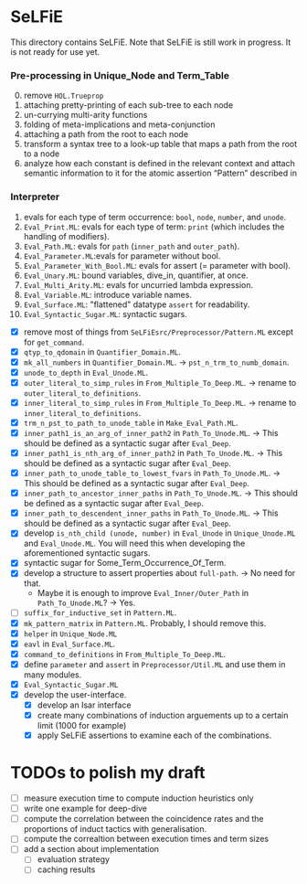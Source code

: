 # SeLFiE

This directory contains SeLFiE.
Note that SeLFiE is still work in progress.
It is not ready for use yet.

### Pre-processing in Unique_Node and Term_Table
0. remove `HOL.Trueprop`
1. attaching pretty-printing of each sub-tree to each node
2. un-currying multi-arity functions
3. folding of meta-implications and meta-conjunction
4. attaching a path from the root to each node
5. transform a syntax tree to a look-up table that maps a path from the root to a node
6. analyze how each constant is defined in the relevant context and attach semantic information to it for the atomic assertion “Pattern” described in 

### Interpreter
1. evals for each type of term occurrence: `bool`, `node`, `number`, and `unode`.
2. `Eval_Print.ML`: evals for each type of term: `print` (which includes the handling of modifiers).
3. `Eval_Path.ML`: evals for `path` (`inner_path` and `outer_path`).
4. `Eval_Parameter.ML`:evals for parameter without bool.
5. `Eval_Parameter_With_Bool.ML`: evals for assert (= parameter with bool).
6. `Eval_Unary.ML`: bound variables, dive_in, quantifier, at once.
7. `Eval_Multi_Arity.ML`: evals for uncurried lambda expression.
8. `Eval_Variable.ML`: introduce variable names.
9. `Eval_Surface.ML`: "flattened" datatype `assert` for readability.
10. `Eval_Syntactic_Sugar.ML`: syntactic sugars.

- [X]  remove most of things from `SeLFiEsrc/Preprocessor/Pattern.ML` except for `get_command`.
- [X] `qtyp_to_qdomain` in `Quantifier_Domain.ML`.
- [X] `mk_all_numbers` in `Quantifier_Domain.ML`. -> `pst_n_trm_to_numb_domain`.
- [X] `unode_to_depth` in `Eval_Unode.ML`.
- [X] `outer_literal_to_simp_rules` in `From_Multiple_To_Deep.ML`. -> rename to `outer_literal_to_definitions`.
- [X] `inner_literal_to_simp_rules` in `From_Multiple_To_Deep.ML`. -> rename to `inner_literal_to_definitions`.
- [X] `trm_n_pst_to_path_to_unode_table` in `Make_Eval_Path.ML`.
- [X] `inner_path1_is_an_arg_of_inner_path2` in `Path_To_Unode.ML`. -> This should be defined as a syntactic sugar after `Eval_Deep`.
- [X] `inner_path1_is_nth_arg_of_inner_path2` in `Path_To_Unode.ML`. -> This should be defined as a syntactic sugar after `Eval_Deep`.
- [X] `inner_path_to_unode_table_to_lowest_fvars` in `Path_To_Unode.ML`. -> This should be defined as a syntactic sugar after `Eval_Deep`.
- [X] `inner_path_to_ancestor_inner_paths` in `Path_To_Unode.ML`. -> This should be defined as a syntactic sugar after `Eval_Deep`.
- [X] `inner_path_to_descendent_inner_paths` in `Path_To_Unode.ML`. -> This should be defined as a syntactic sugar after `Eval_Deep`.
- [X] develop `is_nth_child (unode, number)` in `Eval_Unode` in `Unique_Unode.ML` and `Eval_Unode.ML`.
      You will  need this when developing the aforementioned syntactic sugars.
- [X] syntactic sugar for Some_Term_Occurrence_Of_Term.
- [X] develop a structure to assert properties about `full-path`. -> No need for that.
   - Maybe it is enough to improve `Eval_Inner/Outer_Path` in `Path_To_Unode.ML`? -> Yes.
- [ ] `suffix_for_inductive_set` in `Pattern.ML`.
- [X] `mk_pattern_matrix` in `Pattern.ML`. Probably, I should remove this.
- [X] `helper` in `Unique_Node.ML`
- [X] `eavl` in `Eval_Surface.ML`.
- [X] `command_to_definitions` in `From_Multiple_To_Deep.ML`.
- [X] define `parameter` and `assert` in `Preprocessor/Util.ML` and use them in many modules.
- [X] `Eval_Syntactic_Sugar.ML`
- [X] develop the user-interface.
  - [X] develop an Isar interface
  - [X] create many combinations of induction arguements up to a certain limit (1000 for example)
  - [X] apply SeLFiE assertions to examine each of the combinations.

# TODOs to polish my draft

- [ ] measure execution time to compute induction heuristics only
- [ ] write one example for deep-dive
- [ ] compute the correlation between the coincidence rates and the proportions of induct tactics with generalisation.
- [ ] compute the correaltion between execution times and term sizes
- [ ] add a section about implementation
   - [ ] evaluation strategy
   - [ ] caching results
